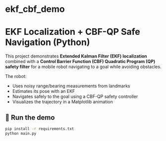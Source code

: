 # ekf_cbf_demo
# EKF Localization + CBF-QP Safe Navigation (Python)

This project demonstrates **Extended Kalman Filter (EKF) localization** combined with a **Control Barrier Function (CBF) Quadratic Program (QP) safety filter** for a mobile robot navigating to a goal while avoiding obstacles.

The robot:
- Uses noisy range/bearing measurements from landmarks
- Estimates its pose with an EKF
- Navigates safely to the goal using a CBF-QP safety controller
- Visualizes the trajectory in a Matplotlib animation

## 🚀 Run the demo

```bash
pip install -r requirements.txt
python main.py

